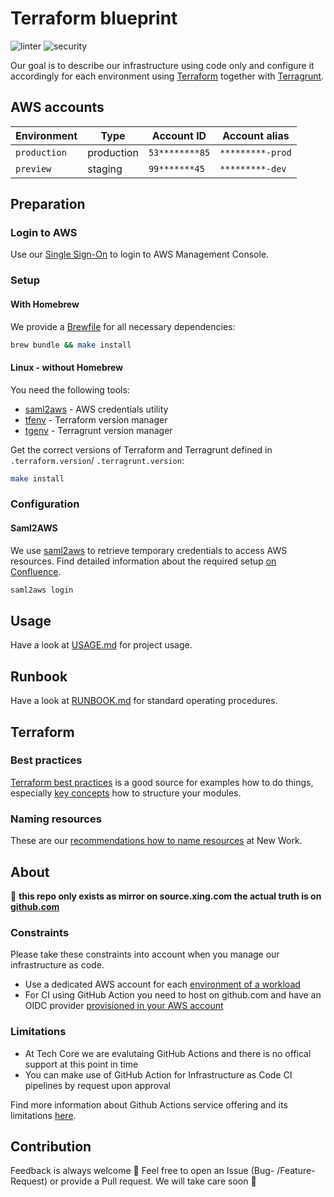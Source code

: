# Terraform blueprint

![linter](https://github.com/new-work/terraform-blueprint/actions/workflows/lint.yml/badge.svg?branch=main)
![security](https://github.com/new-work/terraform-blueprint/actions/workflows/tfsec.yml/badge.svg?branch=main)

Our goal is to describe our infrastructure using code only and configure it accordingly for each environment
using [Terraform](https://www.terraform.io/) together with [Terragrunt](https://terragrunt.gruntwork.io/).

## AWS accounts

| Environment    | Type       | Account ID   | Account alias      |
| -------------- | ---------- | ------------ | ------------------ |
| `production`       | production | `53********85`  | `*********-prod`          |
| `preview`       | staging    | `99*******45`  | `*********-dev`          |

## Preparation

### Login to AWS

Use our [Single Sign-On](https://cloud.nwse.io/how-to/getting-started/login.html) to login to AWS Management Console.

### Setup

#### With Homebrew

We provide a [Brewfile](./Brewfile) for all necessary dependencies:

```sh
brew bundle && make install
```

#### Linux - without Homebrew

You need the following tools:
* [saml2aws](https://github.com/Versent/saml2aws) - AWS credentials utility
* [tfenv](https://github.com/tfutils/tfenv) - Terraform version manager
* [tgenv](https://github.com/cunymatthieu/tgenv) - Terragrunt version manager

Get the correct versions of Terraform and Terragrunt defined in `.terraform.version`/ `.terragrunt.version`:

```sh
make install
```

### Configuration

#### Saml2AWS

We use [saml2aws](https://github.com/Versent/saml2aws) to retrieve temporary credentials to access AWS resources. Find detailed information about the required setup [on Confluence](https://confluence.xing.hh/pages/viewpage.action?spaceKey=xingoperations&title=Getting+started+with+AWS#GettingstartedwithAWS-AWSCLI).

```sh
saml2aws login
```

## Usage

Have a look at [USAGE.md](./docs/USAGE.md) for project usage.

## Runbook

Have a look at [RUNBOOK.md](./docs/RUNBOOK.md) for standard operating procedures.

## Terraform

### Best practices

[Terraform best practices](https://www.terraform-best-practices.com/) is a good source for examples how to do things, especially [key concepts](https://www.terraform-best-practices.com/key-concepts#infrastructure-module) how to structure your modules.

### Naming resources

These are our [recommendations how to name resources](https://source.xing.com/cloudcuckooland/aws-naming-convention) at New Work.

## About

:raising_hand: **this repo only exists as mirror on source.xing.com the actual truth is on [github.com](https://github.com/new-work/terraform-blueprint)**

### Constraints

Please take these constraints into account when you manage our infrastructure as code.

- Use a dedicated AWS account for each [environment of a workload](https://docs.aws.amazon.com/whitepapers/latest/organizing-your-aws-environment/workloads-and-environments.html)
- For CI using GitHub Action you need to host on github.com and have an OIDC provider [provisioned in your
AWS account](https://confluence.xing.hh/display/xingoperations/Github+Actions%2C+Terraform+and+AWS+credentials)

### Limitations

- At Tech Core we are evalutaing GitHub Actions and there is no offical support at this point in time
- You can make use of GitHub Action for Infrastructure as Code CI pipelines by request upon approval

Find more information about Github Actions service offering and its limitations [here](https://confluence.xing.hh/pages/viewpage.action?spaceKey=xingoperations&title=Service+Offering%3A+Github.com#ServiceOffering:Github.com-GitHubActions).

## Contribution

Feedback is always welcome :rainbow: Feel free to open an Issue (Bug- /Feature-Request)
or provide a Pull request. We will take care soon :wrench:

